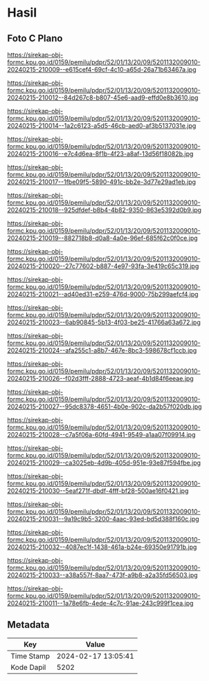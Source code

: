 # Hasil

## Foto C Plano

https://sirekap-obj-formc.kpu.go.id/0159/pemilu/pdpr/52/01/13/20/09/5201132009010-20240215-210009--e615cef4-69cf-4c10-a65d-26a71b63467a.jpg

https://sirekap-obj-formc.kpu.go.id/0159/pemilu/pdpr/52/01/13/20/09/5201132009010-20240215-210012--84d267c8-b807-45e6-aad9-effd0e8b3610.jpg

https://sirekap-obj-formc.kpu.go.id/0159/pemilu/pdpr/52/01/13/20/09/5201132009010-20240215-210014--1a2c6123-a5d5-46cb-aed0-af3b5137031e.jpg

https://sirekap-obj-formc.kpu.go.id/0159/pemilu/pdpr/52/01/13/20/09/5201132009010-20240215-210016--e7c4d6ea-8f1b-4f23-a8af-13d56f18082b.jpg

https://sirekap-obj-formc.kpu.go.id/0159/pemilu/pdpr/52/01/13/20/09/5201132009010-20240215-210017--1fbe09f5-5890-491c-bb2e-3d77e29ad1eb.jpg

https://sirekap-obj-formc.kpu.go.id/0159/pemilu/pdpr/52/01/13/20/09/5201132009010-20240215-210018--925dfdef-b8b4-4b82-9350-863e5392d0b9.jpg

https://sirekap-obj-formc.kpu.go.id/0159/pemilu/pdpr/52/01/13/20/09/5201132009010-20240215-210019--882718b8-d0a8-4a0e-96ef-685f62c0f0ce.jpg

https://sirekap-obj-formc.kpu.go.id/0159/pemilu/pdpr/52/01/13/20/09/5201132009010-20240215-210020--27c77602-b887-4e97-93fa-3e419c65c319.jpg

https://sirekap-obj-formc.kpu.go.id/0159/pemilu/pdpr/52/01/13/20/09/5201132009010-20240215-210021--ad40ed31-e259-476d-9000-75b299aefcf4.jpg

https://sirekap-obj-formc.kpu.go.id/0159/pemilu/pdpr/52/01/13/20/09/5201132009010-20240215-210023--6ab90845-5b13-4f03-be25-41766a63a672.jpg

https://sirekap-obj-formc.kpu.go.id/0159/pemilu/pdpr/52/01/13/20/09/5201132009010-20240215-210024--afa255c1-a8b7-467e-8bc3-598678cf1ccb.jpg

https://sirekap-obj-formc.kpu.go.id/0159/pemilu/pdpr/52/01/13/20/09/5201132009010-20240215-210026--f02d3fff-2888-4723-aeaf-4b1d84f6eeae.jpg

https://sirekap-obj-formc.kpu.go.id/0159/pemilu/pdpr/52/01/13/20/09/5201132009010-20240215-210027--95dc8378-4651-4b0e-902c-da2b57f020db.jpg

https://sirekap-obj-formc.kpu.go.id/0159/pemilu/pdpr/52/01/13/20/09/5201132009010-20240215-210028--c7a5f06a-60fd-4941-9549-a1aa07f09914.jpg

https://sirekap-obj-formc.kpu.go.id/0159/pemilu/pdpr/52/01/13/20/09/5201132009010-20240215-210029--ca3025eb-4d9b-405d-951e-93e87f594fbe.jpg

https://sirekap-obj-formc.kpu.go.id/0159/pemilu/pdpr/52/01/13/20/09/5201132009010-20240215-210030--5eaf271f-dbdf-4fff-bf28-500ae16f0421.jpg

https://sirekap-obj-formc.kpu.go.id/0159/pemilu/pdpr/52/01/13/20/09/5201132009010-20240215-210031--9a19c9b5-3200-4aac-93ed-bd5d388f160c.jpg

https://sirekap-obj-formc.kpu.go.id/0159/pemilu/pdpr/52/01/13/20/09/5201132009010-20240215-210032--4087ec1f-1438-461a-b24e-69350e91791b.jpg

https://sirekap-obj-formc.kpu.go.id/0159/pemilu/pdpr/52/01/13/20/09/5201132009010-20240215-210033--a38a557f-8aa7-473f-a9b8-a2a35fd56503.jpg

https://sirekap-obj-formc.kpu.go.id/0159/pemilu/pdpr/52/01/13/20/09/5201132009010-20240215-210011--1a78e6fb-4ede-4c7c-91ae-243c999f1cea.jpg


## Metadata

| Key        | Value               |
| ---------- | ------------------- |
| Time Stamp | 2024-02-17 13:05:41 |
| Kode Dapil | 5202                |



